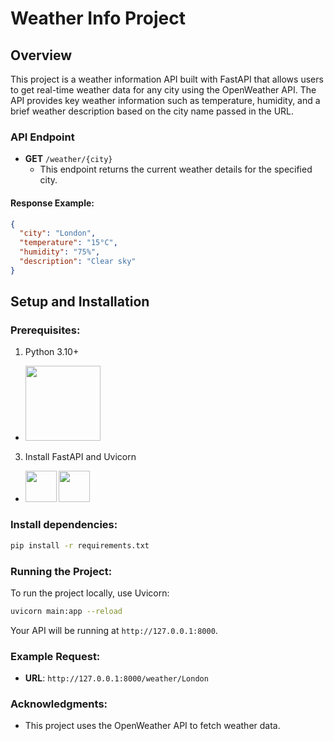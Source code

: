 
# Weather Info Project

## Overview

This project is a weather information API built with FastAPI that allows users to get real-time weather data for any city using the OpenWeather API. The API provides key weather information such as temperature, humidity, and a brief weather description based on the city name passed in the URL.

### API Endpoint

- **GET** `/weather/{city}`
  - This endpoint returns the current weather details for the specified city.

#### Response Example:

```json
{
  "city": "London",
  "temperature": "15°C",
  "humidity": "75%",
  "description": "Clear sky"
}
```

## Setup and Installation

### Prerequisites:

1. Python 3.10+
- **<a href="https://www.python.org/"><img src="https://www.python.org/static/img/python-logo.png" style="width: 120px"></a>**
3. Install FastAPI and Uvicorn
- **<a href="https://fastapi.tiangolo.com/"><img src="https://fastapi.tiangolo.com/img/icon-white.svg" style="width: 50px"></a>  <a href="https://www.uvicorn.org/"><img src="https://www.uvicorn.org/uvicorn.png" style="width: 50px"></a>**

### Install dependencies:

```bash
pip install -r requirements.txt
```

### Running the Project:

To run the project locally, use Uvicorn:

```bash
uvicorn main:app --reload
```

Your API will be running at `http://127.0.0.1:8000`.

### Example Request:

- **URL**: `http://127.0.0.1:8000/weather/London`

### Acknowledgments:

- This project uses the OpenWeather API to fetch weather data.
